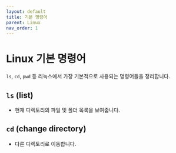 ```yaml
---
layout: default
title: 기본 명령어
parent: Linux
nav_order: 1
---
```


# Linux 기본 명령어

`ls`, `cd`, `pwd` 등 리눅스에서 가장 기본적으로 사용되는 명령어들을 정리합니다.

## `ls` (list)
- 현재 디렉토리의 파일 및 폴더 목록을 보여줍니다.

## `cd` (change directory)
- 다른 디렉토리로 이동합니다.
